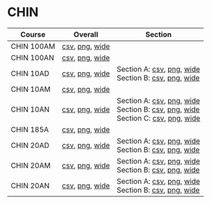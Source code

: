 # CHIN

| Course | Overall | Section |
| ------ | ------- | ------- |
| CHIN 100AM | [csv](https://github.com/UCSD-Historical-Enrollment-Data/2022Fall/blob/main/overall/CHIN%20100AM.csv), [png](https://raw.githubusercontent.com/UCSD-Historical-Enrollment-Data/2022Fall/main/plot_overall/CHIN%20100AM.png), [wide](https://raw.githubusercontent.com/UCSD-Historical-Enrollment-Data/2022Fall/main/plot_overall_wide/CHIN%20100AM.png) |  |
| CHIN 100AN | [csv](https://github.com/UCSD-Historical-Enrollment-Data/2022Fall/blob/main/overall/CHIN%20100AN.csv), [png](https://raw.githubusercontent.com/UCSD-Historical-Enrollment-Data/2022Fall/main/plot_overall/CHIN%20100AN.png), [wide](https://raw.githubusercontent.com/UCSD-Historical-Enrollment-Data/2022Fall/main/plot_overall_wide/CHIN%20100AN.png) |  |
| CHIN 10AD | [csv](https://github.com/UCSD-Historical-Enrollment-Data/2022Fall/blob/main/overall/CHIN%2010AD.csv), [png](https://raw.githubusercontent.com/UCSD-Historical-Enrollment-Data/2022Fall/main/plot_overall/CHIN%2010AD.png), [wide](https://raw.githubusercontent.com/UCSD-Historical-Enrollment-Data/2022Fall/main/plot_overall_wide/CHIN%2010AD.png) | Section A: [csv](https://github.com/UCSD-Historical-Enrollment-Data/2022Fall/blob/main/section/CHIN%2010AD_A.csv), [png](https://raw.githubusercontent.com/UCSD-Historical-Enrollment-Data/2022Fall/main/plot_section/CHIN%2010AD_A.png), [wide](https://raw.githubusercontent.com/UCSD-Historical-Enrollment-Data/2022Fall/main/plot_section_wide/CHIN%2010AD_A.png)<br>Section B: [csv](https://github.com/UCSD-Historical-Enrollment-Data/2022Fall/blob/main/section/CHIN%2010AD_B.csv), [png](https://raw.githubusercontent.com/UCSD-Historical-Enrollment-Data/2022Fall/main/plot_section/CHIN%2010AD_B.png), [wide](https://raw.githubusercontent.com/UCSD-Historical-Enrollment-Data/2022Fall/main/plot_section_wide/CHIN%2010AD_B.png) |
| CHIN 10AM | [csv](https://github.com/UCSD-Historical-Enrollment-Data/2022Fall/blob/main/overall/CHIN%2010AM.csv), [png](https://raw.githubusercontent.com/UCSD-Historical-Enrollment-Data/2022Fall/main/plot_overall/CHIN%2010AM.png), [wide](https://raw.githubusercontent.com/UCSD-Historical-Enrollment-Data/2022Fall/main/plot_overall_wide/CHIN%2010AM.png) |  |
| CHIN 10AN | [csv](https://github.com/UCSD-Historical-Enrollment-Data/2022Fall/blob/main/overall/CHIN%2010AN.csv), [png](https://raw.githubusercontent.com/UCSD-Historical-Enrollment-Data/2022Fall/main/plot_overall/CHIN%2010AN.png), [wide](https://raw.githubusercontent.com/UCSD-Historical-Enrollment-Data/2022Fall/main/plot_overall_wide/CHIN%2010AN.png) | Section A: [csv](https://github.com/UCSD-Historical-Enrollment-Data/2022Fall/blob/main/section/CHIN%2010AN_A.csv), [png](https://raw.githubusercontent.com/UCSD-Historical-Enrollment-Data/2022Fall/main/plot_section/CHIN%2010AN_A.png), [wide](https://raw.githubusercontent.com/UCSD-Historical-Enrollment-Data/2022Fall/main/plot_section_wide/CHIN%2010AN_A.png)<br>Section B: [csv](https://github.com/UCSD-Historical-Enrollment-Data/2022Fall/blob/main/section/CHIN%2010AN_B.csv), [png](https://raw.githubusercontent.com/UCSD-Historical-Enrollment-Data/2022Fall/main/plot_section/CHIN%2010AN_B.png), [wide](https://raw.githubusercontent.com/UCSD-Historical-Enrollment-Data/2022Fall/main/plot_section_wide/CHIN%2010AN_B.png)<br>Section C: [csv](https://github.com/UCSD-Historical-Enrollment-Data/2022Fall/blob/main/section/CHIN%2010AN_C.csv), [png](https://raw.githubusercontent.com/UCSD-Historical-Enrollment-Data/2022Fall/main/plot_section/CHIN%2010AN_C.png), [wide](https://raw.githubusercontent.com/UCSD-Historical-Enrollment-Data/2022Fall/main/plot_section_wide/CHIN%2010AN_C.png) |
| CHIN 185A | [csv](https://github.com/UCSD-Historical-Enrollment-Data/2022Fall/blob/main/overall/CHIN%20185A.csv), [png](https://raw.githubusercontent.com/UCSD-Historical-Enrollment-Data/2022Fall/main/plot_overall/CHIN%20185A.png), [wide](https://raw.githubusercontent.com/UCSD-Historical-Enrollment-Data/2022Fall/main/plot_overall_wide/CHIN%20185A.png) |  |
| CHIN 20AD | [csv](https://github.com/UCSD-Historical-Enrollment-Data/2022Fall/blob/main/overall/CHIN%2020AD.csv), [png](https://raw.githubusercontent.com/UCSD-Historical-Enrollment-Data/2022Fall/main/plot_overall/CHIN%2020AD.png), [wide](https://raw.githubusercontent.com/UCSD-Historical-Enrollment-Data/2022Fall/main/plot_overall_wide/CHIN%2020AD.png) | Section A: [csv](https://github.com/UCSD-Historical-Enrollment-Data/2022Fall/blob/main/section/CHIN%2020AD_A.csv), [png](https://raw.githubusercontent.com/UCSD-Historical-Enrollment-Data/2022Fall/main/plot_section/CHIN%2020AD_A.png), [wide](https://raw.githubusercontent.com/UCSD-Historical-Enrollment-Data/2022Fall/main/plot_section_wide/CHIN%2020AD_A.png)<br>Section B: [csv](https://github.com/UCSD-Historical-Enrollment-Data/2022Fall/blob/main/section/CHIN%2020AD_B.csv), [png](https://raw.githubusercontent.com/UCSD-Historical-Enrollment-Data/2022Fall/main/plot_section/CHIN%2020AD_B.png), [wide](https://raw.githubusercontent.com/UCSD-Historical-Enrollment-Data/2022Fall/main/plot_section_wide/CHIN%2020AD_B.png) |
| CHIN 20AM | [csv](https://github.com/UCSD-Historical-Enrollment-Data/2022Fall/blob/main/overall/CHIN%2020AM.csv), [png](https://raw.githubusercontent.com/UCSD-Historical-Enrollment-Data/2022Fall/main/plot_overall/CHIN%2020AM.png), [wide](https://raw.githubusercontent.com/UCSD-Historical-Enrollment-Data/2022Fall/main/plot_overall_wide/CHIN%2020AM.png) | Section A: [csv](https://github.com/UCSD-Historical-Enrollment-Data/2022Fall/blob/main/section/CHIN%2020AM_A.csv), [png](https://raw.githubusercontent.com/UCSD-Historical-Enrollment-Data/2022Fall/main/plot_section/CHIN%2020AM_A.png), [wide](https://raw.githubusercontent.com/UCSD-Historical-Enrollment-Data/2022Fall/main/plot_section_wide/CHIN%2020AM_A.png)<br>Section B: [csv](https://github.com/UCSD-Historical-Enrollment-Data/2022Fall/blob/main/section/CHIN%2020AM_B.csv), [png](https://raw.githubusercontent.com/UCSD-Historical-Enrollment-Data/2022Fall/main/plot_section/CHIN%2020AM_B.png), [wide](https://raw.githubusercontent.com/UCSD-Historical-Enrollment-Data/2022Fall/main/plot_section_wide/CHIN%2020AM_B.png) |
| CHIN 20AN | [csv](https://github.com/UCSD-Historical-Enrollment-Data/2022Fall/blob/main/overall/CHIN%2020AN.csv), [png](https://raw.githubusercontent.com/UCSD-Historical-Enrollment-Data/2022Fall/main/plot_overall/CHIN%2020AN.png), [wide](https://raw.githubusercontent.com/UCSD-Historical-Enrollment-Data/2022Fall/main/plot_overall_wide/CHIN%2020AN.png) | Section A: [csv](https://github.com/UCSD-Historical-Enrollment-Data/2022Fall/blob/main/section/CHIN%2020AN_A.csv), [png](https://raw.githubusercontent.com/UCSD-Historical-Enrollment-Data/2022Fall/main/plot_section/CHIN%2020AN_A.png), [wide](https://raw.githubusercontent.com/UCSD-Historical-Enrollment-Data/2022Fall/main/plot_section_wide/CHIN%2020AN_A.png)<br>Section B: [csv](https://github.com/UCSD-Historical-Enrollment-Data/2022Fall/blob/main/section/CHIN%2020AN_B.csv), [png](https://raw.githubusercontent.com/UCSD-Historical-Enrollment-Data/2022Fall/main/plot_section/CHIN%2020AN_B.png), [wide](https://raw.githubusercontent.com/UCSD-Historical-Enrollment-Data/2022Fall/main/plot_section_wide/CHIN%2020AN_B.png) |
